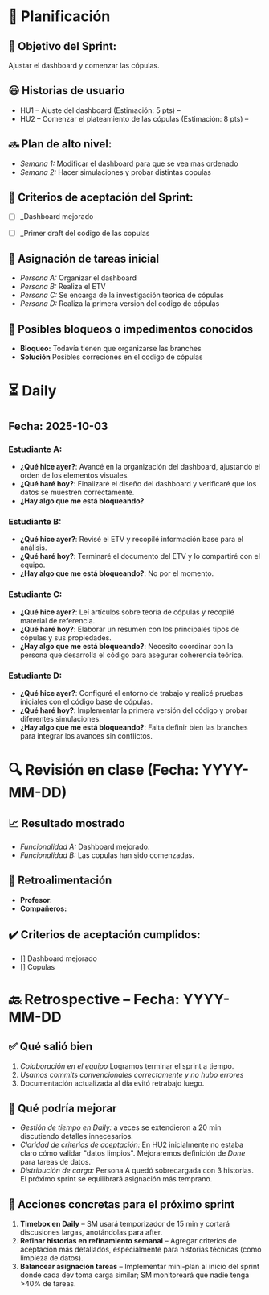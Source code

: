 # 📆  Planificación

## 🎯  Objetivo del Sprint:

Ajustar el dashboard y comenzar las cópulas. 

## 😃  Historias de usuario

- HU1 – Ajuste del dashboard (Estimación: 5 pts) – 
- HU2 – Comenzar el plateamiento de las cópulas (Estimación: 8 pts) – 



## 🔜  Plan de alto nivel:
- *Semana 1:* Modificar el dashboard para que se vea mas ordenado
- *Semana 2:* Hacer simulaciones y probar distintas copulas


## 🥇  Criterios de aceptación del Sprint:
- [ ] _Dashboard mejorado
- [ ] _Primer draft del codigo de las copulas


## 📌  Asignación de tareas inicial
- *Persona A:* Organizar el dashboard
- *Persona B:* Realiza el ETV
- *Persona C:* Se encarga de la investigación teorica de cópulas
- *Persona D:* Realiza la primera version del codigo de cópulas

## 🚫 Posibles bloqueos o impedimentos conocidos

- **Bloqueo:** Todavía tienen que organizarse las branches
- **Solución** Posibles correciones en el codigo de cópulas




# ⏳  Daily


##  Fecha: 2025-10-03

### Estudiante A:
- **¿Qué hice ayer?**: Avancé en la organización del dashboard, ajustando el orden de los elementos visuales.
- **¿Qué haré hoy?**: Finalizaré el diseño del dashboard y verificaré que los datos se muestren correctamente.
- **¿Hay algo que me está bloqueando?**

### Estudiante B:
- **¿Qué hice ayer?**: Revisé el ETV y recopilé información base para el análisis.
- **¿Qué haré hoy?**: Terminaré el documento del ETV y lo compartiré con el equipo.
- **¿Hay algo que me está bloqueando?**: No por el momento.

### Estudiante C:
- **¿Qué hice ayer?**: Leí artículos sobre teoría de cópulas y recopilé material de referencia.
- **¿Qué haré hoy?**: Elaborar un resumen con los principales tipos de cópulas y sus propiedades.
- **¿Hay algo que me está bloqueando?**: Necesito coordinar con la persona que desarrolla el código para asegurar coherencia teórica.


### Estudiante D:
- **¿Qué hice ayer?**: Configuré el entorno de trabajo y realicé pruebas iniciales con el código base de cópulas.
- **¿Qué haré hoy?**: Implementar la primera versión del código y probar diferentes simulaciones.
- **¿Hay algo que me está bloqueando?**: Falta definir bien las branches para integrar los avances sin conflictos.


# 🔍   Revisión en clase (Fecha: YYYY-MM-DD)



## 📈  Resultado mostrado

- *Funcionalidad A:* Dashboard mejorado.
- *Funcionalidad B:* Las copulas han sido comenzadas.

## :arrows_counterclockwise:  Retroalimentación

- **Profesor**:
- **Compañeros:**


## ✔️  Criterios de aceptación cumplidos:
- [] Dashboard mejorado
- [] Copulas


# 🔙  Retrospective – Fecha: YYYY-MM-DD

## :white_check_mark: Qué salió bien
1.  _Colaboración en el equipo_ Logramos terminar el sprint a tiempo.
1.  _Usamos commits convencionales correctamente y no hubo errores_
1.  Documentación actualizada al día evitó retrabajo luego.



## :no_good: Qué podría mejorar

- _Gestión de tiempo en Daily:_ a veces se extendieron a 20 min discutiendo detalles innecesarios.
- _Claridad de criterios de aceptación:_ En HU2 inicialmente no estaba claro cómo validar "datos limpios". Mejoraremos definición de *Done* para tareas de datos.
- _Distribución de carga:_ Persona A quedó sobrecargada con 3 historias. El próximo sprint se equilibrará asignación más temprano.


## :pencil: Acciones concretas  para el próximo sprint
1. **Timebox en Daily** – SM usará temporizador de 15 min y cortará discusiones largas, anotándolas para after.
2. **Refinar historias en refinamiento semanal** – Agregar criterios de aceptación más detallados, especialmente para historias técnicas (como limpieza de datos).
3. **Balancear asignación tareas** – Implementar mini-plan al inicio del sprint donde cada dev toma carga similar; SM monitoreará que nadie tenga >40% de tareas.
